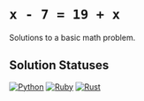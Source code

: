 # `x - 7 = 19 + x`

Solutions to a basic math problem.

## Solution Statuses

[![Python](https://github.com/spenserblack/you-should-be-able-to-solve-this/actions/workflows/python.yml/badge.svg)](https://github.com/spenserblack/you-should-be-able-to-solve-this/actions/workflows/python.yml)
[![Ruby](https://github.com/spenserblack/you-should-be-able-to-solve-this/actions/workflows/ruby.yml/badge.svg)](https://github.com/spenserblack/you-should-be-able-to-solve-this/actions/workflows/ruby.yml)
[![Rust](https://github.com/spenserblack/you-should-be-able-to-solve-this/actions/workflows/rust.yml/badge.svg)](https://github.com/spenserblack/you-should-be-able-to-solve-this/actions/workflows/rust.yml)
